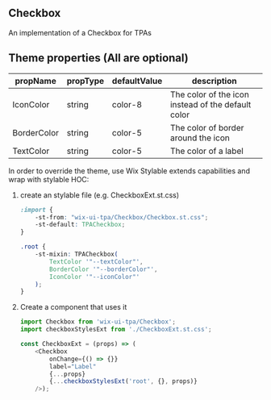 ## Checkbox
An implementation of a Checkbox for TPAs

## Theme properties (All are optional)

| propName   | propType | defaultValue     | description                                         |
|------------|----------|------------------|-----------------------------------------------------|
| IconColor  | string   | color-8          | The color of the icon instead of the default color  |
| BorderColor | string   | color-5  | The color of border around the icon |
| TextColor | string   | color-5  | The color of a label |

In order to override the theme, use Wix Stylable extends capabilities and wrap with stylable HOC:

1. create an stylable file (e.g. CheckboxExt.st.css)
    ``` css
    :import {
        -st-from: "wix-ui-tpa/Checkbox/Checkbox.st.css";
        -st-default: TPACheckbox;
    }

    .root {
        -st-mixin: TPACheckbox(
            TextColor '"--textColor"',
            BorderColor '"--borderColor"',
            IconColor '"--iconColor"'
        );
    }

    ```

2. Create a component that uses it
    ``` javascript
    import Checkbox from 'wix-ui-tpa/Checkbox';
    import checkboxStylesExt from './CheckboxExt.st.css';

    const CheckboxExt = (props) => (
        <Checkbox
            onChange={() => {}}
            label="Label"
            {...props}
            {...checkboxStylesExt('root', {}, props)}
        />);
    ```
